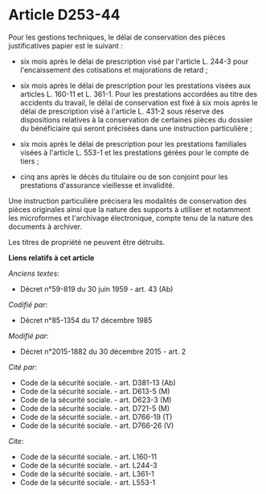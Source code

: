 # Article D253-44

Pour les gestions techniques, le délai de conservation des pièces justificatives papier est le suivant :

- six mois après le délai de prescription visé par l'article L. 244-3 pour l'encaissement des cotisations et majorations de
retard ;

- six mois après le délai de prescription pour les prestations visées aux articles L. 160-11 et L. 361-1. Pour les
prestations accordées au titre des accidents du travail, le délai de conservation est fixé à six mois après le délai de
prescription visé à l'article L. 431-2 sous réserve des dispositions relatives à la conservation de certaines pièces du
dossier du bénéficiaire qui seront précisées dans une instruction particulière ;

- six mois après le délai de prescription pour les prestations familiales visées à l'article L. 553-1 et les prestations
gérées pour le compte de tiers ;

- cinq ans après le décès du titulaire ou de son conjoint pour les prestations d'assurance vieillesse et invalidité. 

Une instruction particulière précisera les modalités de conservation des pièces originales ainsi que la nature des supports à
utiliser et notamment les microformes et l'archivage électronique, compte tenu de la nature des documents à archiver. 

Les titres de propriété ne peuvent être détruits.

**Liens relatifs à cet article**

_Anciens textes_:

  - Décret n°59-819 du 30 juin 1959 - art. 43 (Ab)

_Codifié par_:

  - Décret n°85-1354 du 17 décembre 1985

_Modifié par_:

  - Décret n°2015-1882 du 30 décembre 2015 - art. 2

_Cité par_:

  - Code de la sécurité sociale. - art. D381-13 (Ab)
  - Code de la sécurité sociale. - art. D613-5 (M)
  - Code de la sécurité sociale. - art. D623-3 (M)
  - Code de la sécurité sociale. - art. D721-5 (M)
  - Code de la sécurité sociale. - art. D766-19 (T)
  - Code de la sécurité sociale. - art. D766-26 (V)

_Cite_:

  - Code de la sécurité sociale. - art. L160-11
  - Code de la sécurité sociale. - art. L244-3
  - Code de la sécurité sociale. - art. L361-1
  - Code de la sécurité sociale. - art. L553-1
